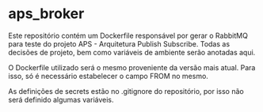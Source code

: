 # aps_broker

Este repositório contém um Dockerfile responsável por gerar o RabbitMQ para teste do projeto APS - Arquitetura Publish Subscribe. Todas as decisões de projeto, bem como variáveis de ambiente serão anotadas aqui.

O Dockerfile utilizado será o mesmo proveniente da versão mais atual. Para isso, só é necessário estabelecer o campo FROM no mesmo.

As definições de secrets estão no .gitignore do repositório, por isso não será definido algumas variáveis.